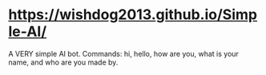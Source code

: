 # https://wishdog2013.github.io/Simple-AI/
A VERY simple AI bot.
Commands: hi, hello, how are you, what is your name, and who are you made by.
